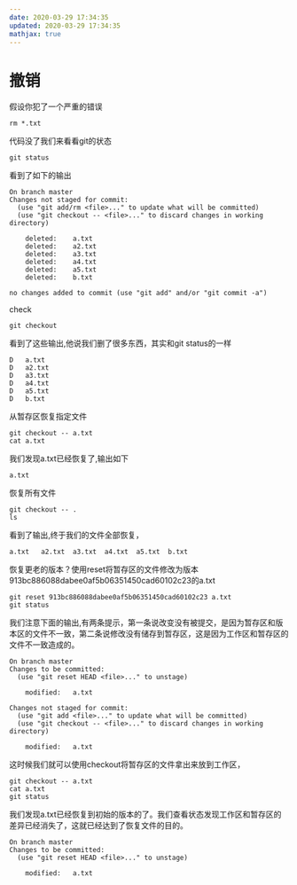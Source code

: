 ```yaml
---
date: 2020-03-29 17:34:35
updated: 2020-03-29 17:34:35
mathjax: true
---
```


# 撤销
 假设你犯了一个严重的错误
```
rm *.txt
```
 代码没了我们来看看git的状态
```
git status
```
 看到了如下的输出
```
On branch master
Changes not staged for commit:
  (use "git add/rm <file>..." to update what will be committed)
  (use "git checkout -- <file>..." to discard changes in working directory)

	deleted:    a.txt
	deleted:    a2.txt
	deleted:    a3.txt
	deleted:    a4.txt
	deleted:    a5.txt
	deleted:    b.txt

no changes added to commit (use "git add" and/or "git commit -a")
```

<!---more-->
 check
```
git checkout
```
  看到了这些输出,他说我们删了很多东西，其实和git status的一样
```
D	a.txt
D	a2.txt
D	a3.txt
D	a4.txt
D	a5.txt
D	b.txt
```
 从暂存区恢复指定文件
```
git checkout -- a.txt
cat a.txt
```
 我们发现a.txt已经恢复了,输出如下
```
a.txt
```
 恢复所有文件
```
git checkout -- .
ls 
```
 看到了输出,终于我们的文件全部恢复，
```
a.txt	a2.txt	a3.txt	a4.txt	a5.txt	b.txt
```
 恢复更老的版本？使用reset将暂存区的文件修改为版本913bc886088dabee0af5b06351450cad60102c23的a.txt
```
git reset 913bc886088dabee0af5b06351450cad60102c23 a.txt
git status
```
 我们注意下面的输出,有两条提示，第一条说改变没有被提交，是因为暂存区和版本区的文件不一致，第二条说修改没有储存到暂存区，这是因为工作区和暂存区的文件不一致造成的。
```
On branch master
Changes to be committed:
  (use "git reset HEAD <file>..." to unstage)

	modified:   a.txt

Changes not staged for commit:
  (use "git add <file>..." to update what will be committed)
  (use "git checkout -- <file>..." to discard changes in working directory)

	modified:   a.txt
```
 这时候我们就可以使用checkout将暂存区的文件拿出来放到工作区，
```
git checkout -- a.txt
cat a.txt
git status
```
 我们发现a.txt已经恢复到初始的版本的了。我们查看状态发现工作区和暂存区的差异已经消失了，这就已经达到了恢复文件的目的。
```
On branch master
Changes to be committed:
  (use "git reset HEAD <file>..." to unstage)

	modified:   a.txt

```